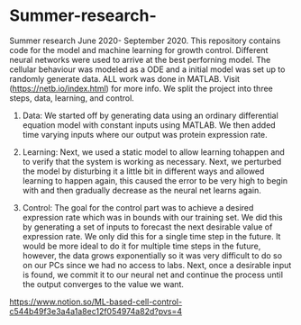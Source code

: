 # Summer-research-
Summer research June 2020- September 2020. This repository contains code for the model and machine learning for growth control.
Different neural networks were used to arrive at the best perforning model. 
The cellular behaviour was modeled as a ODE and a initial model was set up to randomly generate data. ALL work was done in MATLAB.
Visit (https://netb.io/index.html) for more info.
We split the project into three steps, data, learning, and control. 
1.	Data: We started off by generating data using an ordinary differential equation model with constant inputs using MATLAB. We then added time 
varying inputs where our output was protein expression rate. 

2.	Learning: Next, we used a static model to allow learning tohappen and to verify that the system is working as necessary. Next, we perturbed
the model by disturbing it a little bit in different ways and allowed learning to happen again, this caused the error to be very high to begin 
with and then gradually decrease as the neural net learns again. 

3.	Control: The goal for the control part was to achieve a desired expression rate which was in bounds with our training set. We did this by 
generating a set of inputs to forecast the next desirable value of expression rate. We only did this for a single time step in the future. 
It would be more ideal to do it for multiple time steps in the future, however, the data grows exponentially so it was very difficult to do 
so on our PCs since we had no access to labs. Next, once a desirable input is found, we commit it to our neural net and continue the process 
until the output converges to the value we want.

https://www.notion.so/ML-based-cell-control-c544b49f3e3a4a1a8ec12f054974a82d?pvs=4
